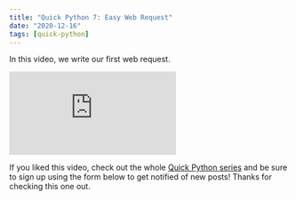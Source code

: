```yaml
---
title: "Quick Python 7: Easy Web Request"
date: "2020-12-16"
tags: [quick-python]
---
```


In this video, we write our first web request.

<!--truncate-->

<iframe className="youtube-video-player" src="https://www.youtube.com/embed/KkbkMDDbI9M" title="YouTube video player" frameBorder="0" allow="accelerometer; autoplay; clipboard-write; encrypted-media; gyroscope; picture-in-picture" allowFullScreen></iframe>

If you liked this video, check out the whole [Quick Python series](/blog/tags/quick-python) and be sure to sign up using the form below to get notified of new posts! Thanks for checking this one out.